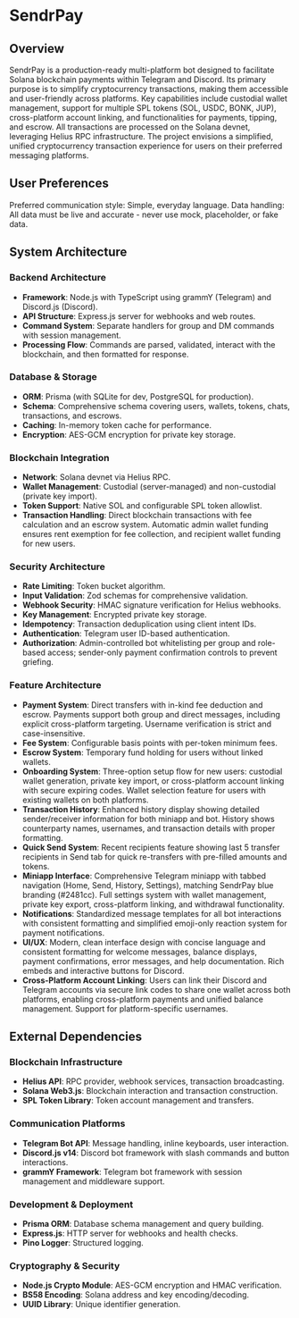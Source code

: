 # SendrPay

## Overview
SendrPay is a production-ready multi-platform bot designed to facilitate Solana blockchain payments within Telegram and Discord. Its primary purpose is to simplify cryptocurrency transactions, making them accessible and user-friendly across platforms. Key capabilities include custodial wallet management, support for multiple SPL tokens (SOL, USDC, BONK, JUP), cross-platform account linking, and functionalities for payments, tipping, and escrow. All transactions are processed on the Solana devnet, leveraging Helius RPC infrastructure. The project envisions a simplified, unified cryptocurrency transaction experience for users on their preferred messaging platforms.

## User Preferences
Preferred communication style: Simple, everyday language.
Data handling: All data must be live and accurate - never use mock, placeholder, or fake data.

## System Architecture

### Backend Architecture
- **Framework**: Node.js with TypeScript using grammY (Telegram) and Discord.js (Discord).
- **API Structure**: Express.js server for webhooks and web routes.
- **Command System**: Separate handlers for group and DM commands with session management.
- **Processing Flow**: Commands are parsed, validated, interact with the blockchain, and then formatted for response.

### Database & Storage
- **ORM**: Prisma (with SQLite for dev, PostgreSQL for production).
- **Schema**: Comprehensive schema covering users, wallets, tokens, chats, transactions, and escrows.
- **Caching**: In-memory token cache for performance.
- **Encryption**: AES-GCM encryption for private key storage.

### Blockchain Integration
- **Network**: Solana devnet via Helius RPC.
- **Wallet Management**: Custodial (server-managed) and non-custodial (private key import).
- **Token Support**: Native SOL and configurable SPL token allowlist.
- **Transaction Handling**: Direct blockchain transactions with fee calculation and an escrow system. Automatic admin wallet funding ensures rent exemption for fee collection, and recipient wallet funding for new users.

### Security Architecture
- **Rate Limiting**: Token bucket algorithm.
- **Input Validation**: Zod schemas for comprehensive validation.
- **Webhook Security**: HMAC signature verification for Helius webhooks.
- **Key Management**: Encrypted private key storage.
- **Idempotency**: Transaction deduplication using client intent IDs.
- **Authentication**: Telegram user ID-based authentication.
- **Authorization**: Admin-controlled bot whitelisting per group and role-based access; sender-only payment confirmation controls to prevent griefing.

### Feature Architecture
- **Payment System**: Direct transfers with in-kind fee deduction and escrow. Payments support both group and direct messages, including explicit cross-platform targeting. Username verification is strict and case-insensitive.
- **Fee System**: Configurable basis points with per-token minimum fees.
- **Escrow System**: Temporary fund holding for users without linked wallets.
- **Onboarding System**: Three-option setup flow for new users: custodial wallet generation, private key import, or cross-platform account linking with secure expiring codes. Wallet selection feature for users with existing wallets on both platforms.
- **Transaction History**: Enhanced history display showing detailed sender/receiver information for both miniapp and bot. History shows counterparty names, usernames, and transaction details with proper formatting.
- **Quick Send System**: Recent recipients feature showing last 5 transfer recipients in Send tab for quick re-transfers with pre-filled amounts and tokens.
- **Miniapp Interface**: Comprehensive Telegram miniapp with tabbed navigation (Home, Send, History, Settings), matching SendrPay blue branding (#2481cc). Full settings system with wallet management, private key export, cross-platform linking, and withdrawal functionality.
- **Notifications**: Standardized message templates for all bot interactions with consistent formatting and simplified emoji-only reaction system for payment notifications.
- **UI/UX**: Modern, clean interface design with concise language and consistent formatting for welcome messages, balance displays, payment confirmations, error messages, and help documentation. Rich embeds and interactive buttons for Discord.
- **Cross-Platform Account Linking**: Users can link their Discord and Telegram accounts via secure link codes to share one wallet across both platforms, enabling cross-platform payments and unified balance management. Support for platform-specific usernames.

## External Dependencies

### Blockchain Infrastructure
- **Helius API**: RPC provider, webhook services, transaction broadcasting.
- **Solana Web3.js**: Blockchain interaction and transaction construction.
- **SPL Token Library**: Token account management and transfers.

### Communication Platforms
- **Telegram Bot API**: Message handling, inline keyboards, user interaction.
- **Discord.js v14**: Discord bot framework with slash commands and button interactions.
- **grammY Framework**: Telegram bot framework with session management and middleware support.

### Development & Deployment
- **Prisma ORM**: Database schema management and query building.
- **Express.js**: HTTP server for webhooks and health checks.
- **Pino Logger**: Structured logging.

### Cryptography & Security
- **Node.js Crypto Module**: AES-GCM encryption and HMAC verification.
- **BS58 Encoding**: Solana address and key encoding/decoding.
- **UUID Library**: Unique identifier generation.